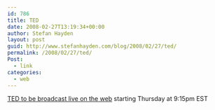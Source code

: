 ```yaml
---
id: 786
title: TED
date: 2008-02-27T13:19:34+00:00
author: Stefan Hayden
layout: post
guid: http://www.stefanhayden.com/blog/2008/02/27/ted/
permalink: /2008/02/27/ted/
Post:
  - link
categories:
  - web
---
```

<a href="http://www.ted.com/index.php/pages/view/id/48">TED to be broadcast live on the web</a> starting Thursday at 9:15pm EST
